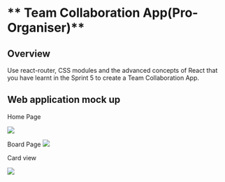 # ** Team Collaboration App(Pro-Organiser)**

## Overview

Use react-router, CSS modules and the advanced concepts of React that you have learnt in the Sprint 5 to create a Team Collaboration App.


## Web application mock up

Home Page


![](https://github.com/greyatom-school/the-minerva-project/raw/master/FEWD/sprint_5/Project%20-%20Team%20Collaboration%20App/images/home_page.PNG)


Board Page
![](https://github.com/greyatom-school/the-minerva-project/raw/master/FEWD/sprint_5/Project%20-%20Team%20Collaboration%20App/images/boards_page.PNG)

Card view

![](https://github.com/greyatom-school/the-minerva-project/raw/master/FEWD/sprint_5/Project%20-%20Team%20Collaboration%20App/images/cards_page.PNG)
